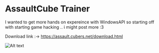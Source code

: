 # AssaultCube Trainer 

I wanted to get more hands on expereince with WindowsAPI so starting off with starting game hacking .. i might post more :3 

Download link :-> https://assault.cubers.net/download.html

![Alt text](http://oi64.tinypic.com/qp066e.jpg "Screenshot")
